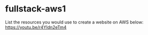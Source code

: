 # fullstack-aws1

List the resources you would use to create a website on AWS below: https://youtu.be/r4YIdn2eTm4
